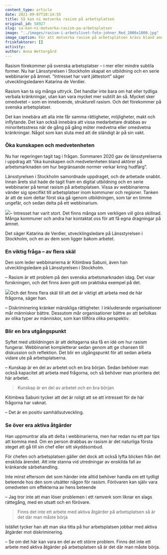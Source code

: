 ```yaml
---
content_type: article
date: 2021-09-07T10:14:55
title: Så kan ni motverka rasism på arbetsplatsen
original_id: 58927
slug: sa-kan-ni-motverka-rasism-pa-arbetsplatsen
image: "../images/rasism-i-arbetslivet-foto-johner_Red_2000x1000.jpg"
image_caption: För att motverka rasism på arbetsplatsen krävs bland annat kunskap. Därför har Länsstyrelsen skapat en utbildning och en serie webbinarier. Deltagarna får också chansen att diskutera och reflektera tillsammans.
friskfaktorer: []
activity:
author: Anna Wettergård
---
```


Rasism förekommer på svenska arbetsplatser – i mer eller mindre subtila former. Nu har Länsstyrelsen i Stockholm skapat en utbildning och en serie webbinarier på ämnet. ”Intresset har varit jättestort” säger utvecklingsledaren Katarina de Verdier.

Rasism kan ta sig många uttryck. Det handlar inte bara om hat eller tydliga verbala kränkningar, utan kan vara mycket mer subtilt än så. Mycket sker omedvetet – som en inneboende, strukturell rasism. Och det förekommer på svenska arbetsplatser.

Det kan innebära att alla inte får samma rättigheter, möjligheter, makt och inflytande. Det kan också innebära att vissa medarbetare drabbas av minoritetsstress när de gång på gång möter medvetna eller omedvetna kränkningar. Något som kan sluta med att de ständigt är på sin vakt.

### Öka kunskapen och medvetenheten

Nu har regeringen tagit tag i frågan. Sommaren 2020 gav de länsstyrelserna i uppdrag att ”öka kunskapen och medvetenheten bland aktörer på arbetsmarknaden om hur begränsande normer verkar kring hudfärg”.

Länsstyrelsen i Stockholm samordnade uppdraget, och de arbetade snabbt. Innan årets slut hade de tagit fram en digital utbildning och en serie webbinarier på temat rasism på arbetsplatsen. Vissa av webbinarierna vänder sig specifikt till arbetsplatser inom kommuner och regioner. Tanken är att de som deltar först ska gå igenom utbildningen, som tar en timme ungefär, och sedan delta på ett webbinarium.

[![](https://www.suntarbetsliv.se/wp-content/uploads/2021/09/katarina_de_verdier_Red_200x220.jpg)](https://www.suntarbetsliv.se/wp-content/uploads/2021/09/katarina_de_verdier_Red_200x220.jpg)– Intresset har varit stort. Det finns många som verkligen vill göra skillnad. Många kommuner och andra har kontaktat oss för att få egna dragningar på ämnet.

Det säger Katarina de Verdier, utvecklingsledare på Länsstyrelsen i Stockholm, och en av dem som ligger bakom arbetet.

### En viktig fråga – av flera skäl

Den som leder webbinarierna är Kitimbwa Sabuni, även han utvecklingsledare på Länsstyrelsen i Stockholm.

– Rasism är ett problem på den svenska arbetsmarknaden idag. Det visar forskningen, och det finns även gott om praktiska exempel på det.

[![](https://www.suntarbetsliv.se/wp-content/uploads/2021/09/Kitimbwa_31_Red_200x220.jpg)](https://www.suntarbetsliv.se/wp-content/uploads/2021/09/Kitimbwa_31_Red_200x220.jpg)Och det finns flera skäl till att det är viktigt att arbeta med de här frågorna, säger han.

– Diskriminering kränker mänskliga rättigheter. I inkluderande organisationer mår människor bättre. Dessutom mår organisationer bättre av att befolkas av olika typer av människor, som kan tillföra olika perspektiv.

### Blir en bra utgångspunkt

Syftet med utbildningen är att deltagarna ska få en idé om hur rasism fungerar. Webbinariet kompletterar sedan genom att ge chansen till diskussion och reflektion. Det blir en utgångspunkt för att sedan arbeta vidare ute på arbetsplatserna.

– Kunskap är en del av arbetet och en bra början. Sedan behöver man också kapacitet att arbeta med frågorna, och så behöver man prioritera det här arbetet.

> Kunskap är en del av arbetet och en bra början

Kitimbwa Sabuni tycker att det är roligt att se att intresset för de här frågorna har vaknat.

– Det är en positiv samhällsutveckling.

### Se över era aktiva åtgärder

Han uppmuntrar alla att delta i webbinarierna, men har redan nu ett par tips att komma med. Om en person drabbas av rasism är det naturliga första steget att gå till sin chef eller sitt skyddsombud.

För chefen och arbetsplatsen gäller det dock att också lyfta blicken från det enskilda ärendet. Att inte stanna vid utredningar av enskilda fall av kränkande särbehandling.

Inte minst eftersom det som händer inte alltid behöver handla om ett tydligt beteende hos den som utsätter någon för rasism. Förövaren kan själv vara omedveten om effekterna av hens beteende

– Jag tror inte att man löser problemen i ett ramverk som liknar en slags rättegång, med en utsatt och en förövare.

> Finns det inte ett arbete med aktiva åtgärder på arbetsplatsen så är det där man måste börja

Istället tycker han att man ska titta på hur arbetsplatsen jobbar med aktiva åtgärder mot diskriminering.

– Se om det här kan vara en del av ett större problem. Finns det inte ett arbete med aktiva åtgärder på arbetsplatsen så är det där man måste börja.

